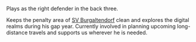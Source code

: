 Plays as the right defender in the back three.

Keeps the penalty area of <a href="https://instagram.com/svburgaltendorf_u19">SV Burgaltendorf</a> clean and explores the digital realms during his gap year. Currently involved in planning upcoming long-distance travels and supports us wherever he is needed.